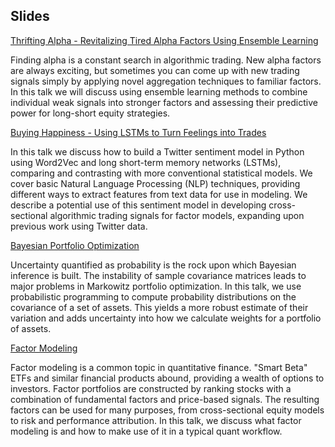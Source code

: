 ## Slides
[Thrifting Alpha - Revitalizing Tired Alpha Factors Using Ensemble Learning](Thrifting_Alpha_Talk.slides.html)

Finding alpha is a constant search in algorithmic trading. New alpha factors are always exciting, but sometimes you can come up with new trading signals simply by applying novel aggregation techniques to familiar factors. In this talk we will discuss using ensemble learning methods to combine individual weak signals into stronger factors and assessing their predictive power for long-short equity strategies.

[Buying Happiness - Using LSTMs to Turn Feelings into Trades](Buying_Happiness_Talk.slides.html)

In this talk we discuss how to build a Twitter sentiment model in Python using Word2Vec and long short-term memory networks (LSTMs), comparing and contrasting with more conventional statistical models. We cover basic Natural Language Processing (NLP) techniques, providing different ways to extract features from text data for use in modeling. We describe a potential use of this sentiment model in developing cross-sectional algorithmic trading signals for factor models, expanding upon previous work using Twitter data.

[Bayesian Portfolio Optimization](Bayesian_Portfolio_Optimization_Talk.slides.html)

Uncertainty quantified as probability is the rock upon which Bayesian inference is built. The instability of sample covariance matrices leads to major problems in Markowitz portfolio optimization. In this talk, we use probabilistic programming to compute probability distributions on the covariance of a set of assets. This yields a more robust estimate of their variation and adds uncertainty into how we calculate weights for a portfolio of assets.

[Factor Modeling](Factor_Modeling_Talk.slides.html)

Factor modeling is a common topic in quantitative finance. "Smart Beta" ETFs and similar financial products abound, providing a wealth of options to investors. Factor portfolios are constructed by ranking stocks with a combination of fundamental factors and price-based signals. The resulting factors can be used for many purposes, from cross-sectional equity models to risk and performance attribution. In this talk, we discuss what factor modeling is and how to make use of it in a typical quant workflow.
